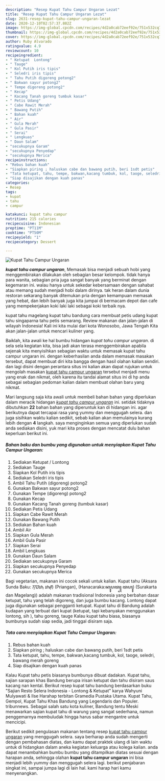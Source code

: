 ```yaml
---
description: "Resep Kupat Tahu Campur Ungaran Lezat"
title: "Resep Kupat Tahu Campur Ungaran Lezat"
slug: 2631-resep-kupat-tahu-campur-ungaran-lezat
date: 2020-12-10T02:57:37.802Z
image: https://img-global.cpcdn.com/recipes/4d2a0cab72eef92e/751x532cq70/kupat-tahu-campur-ungaran-foto-resep-utama.jpg
thumbnail: https://img-global.cpcdn.com/recipes/4d2a0cab72eef92e/751x532cq70/kupat-tahu-campur-ungaran-foto-resep-utama.jpg
cover: https://img-global.cpcdn.com/recipes/4d2a0cab72eef92e/751x532cq70/kupat-tahu-campur-ungaran-foto-resep-utama.jpg
author: Ruby Alvarado
ratingvalue: 4.9
reviewcount: 10
recipeingredient:
- " Ketupat  Lontong"
- " Tauge"
- " Kol Putih iris tipis"
- " Seledri iris tipis"
- " Tahu Putih digoreng potong2"
- " Bakwan sayur potong2"
- " Tempe digoreng potong2"
- " Kecap"
- " Kacang Tanah goreng tumbuk kasar"
- " Petis Udang"
- " Cabe Rawit Merah"
- " Bawang Putih"
- " Bahan kuah"
- " Air"
- " Gula Merah"
- " Gula Pasir"
- " Serai"
- " Lengkuas"
- " Daun Salam"
- "secukupnya Garam"
- "secukupnya Penyedap"
- "secukupnya Merica"
recipeinstructions:
- "Rebus bahan kuah"
- "Siapkan piring ; haluskan cabe dan bawang putih, beri 1sdt petis"
- "Tata ketupat, tahu, tempe, bakwan,kacang tumbuk, kol, taoge, seledri, bawang merah goreng"
- "Siap disajikan dengan kuah panas"
categories:
- Resep
tags:
- kupat
- tahu
- campur

katakunci: kupat tahu campur 
nutrition: 215 calories
recipecuisine: Indonesian
preptime: "PT11M"
cooktime: "PT50M"
recipeyield: "1"
recipecategory: Dessert

---
```



![Kupat Tahu Campur Ungaran](https://img-global.cpcdn.com/recipes/4d2a0cab72eef92e/751x532cq70/kupat-tahu-campur-ungaran-foto-resep-utama.jpg)

<b><i>kupat tahu campur ungaran</i></b>, Memasak bisa menjadi sebuah hobi yang menggembirakan dilakukan oleh sebagian besar kelompok. tidak hanya para wanita, sebagian pria juga sangat banyak yang berminat dengan kegemaran ini. walau hanya untuk sekedar kebersamaan dengan sahabat atau memang sudah menjadi hobi dalam dirinya. tak heran dalam dunia restoran sekarang banyak ditemukan pria dengan kemampuan memasak yang hebat, dan lebih banyak juga kita jumpai di bermacam depot dan cafe yang mempekerjakan koki laki laki sebagai koki terbaik nya.

kupat tahu magelang kupat tahu bandung cara membuat petis udang kupat tahu singaparna tahu petis semarang. Review makanan dan jalan-jalan di wilayah Indonesia! Kali ini kita mulai dari kota Wonosobo, Jawa Tengah Kita akan jalan-jalan untuk mencari kuliner yang.

Baiklah, kita awali ke hal bumbu hidangan <i>kupat tahu campur ungaran</i>. di sela sela kegiatan kita, bisa jadi akan terasa menggembirakan apabila sejenak kita menyisihkan sebagian waktu untuk memasak kupat tahu campur ungaran ini. dengan keberhasilan anda dalam memasak masakan tersebut, dapat membuat diri kita bangga dengan hasil olahan kalian sendiri. dan lagi disini dengan perantara situs ini kalian akan dapat rujukan untuk mengolah masakan <u>kupat tahu campur ungaran</u> tersebut menjadi menu yang enak dan nikmat, oleh karena itu tandai alamat situs ini di hp anda sebagai sebagian pedoman kalian dalam membuat olahan baru yang nikmat.


Mari langsung saja kita awali untuk membeli bahan bahan yang diperlukan dalam meracik hidangan <u><i>kupat tahu campur ungaran</i></u> ini. setidak tidaknya dibutuhkan <b>22</b> bahan bahan yang diperuntuk kan di hidangan ini. agar berikutnya dapat tercapai rasa yang yummy dan menggugah selera. dan juga sisihkan waktu kalian sedikit, sebab kalian akan memulainya kurang lebih dengan <b>4</b> langkah. saya menginginkan semua yang diperlukan sudah anda sediakan disini, yuk mari kita proses dengan mencatat dulu bahan keperluan berikut ini.

<!--inarticleads1-->

##### Bahan baku dan bumbu yang digunakan untuk menyiapkan Kupat Tahu Campur Ungaran:

1. Sediakan  Ketupat / Lontong
1. Sediakan  Tauge
1. Siapkan  Kol Putih iris tipis
1. Sediakan  Seledri iris tipis
1. Ambil  Tahu Putih (digoreng) potong2
1. Gunakan  Bakwan sayur potong2
1. Gunakan  Tempe (digoreng) potong2
1. Gunakan  Kecap
1. Gunakan  Kacang Tanah goreng (tumbuk kasar)
1. Sediakan  Petis Udang
1. Siapkan  Cabe Rawit Merah
1. Gunakan  Bawang Putih
1. Sediakan  Bahan kuah
1. Ambil  Air
1. Siapkan  Gula Merah
1. Ambil  Gula Pasir
1. Siapkan  Serai
1. Ambil  Lengkuas
1. Gunakan  Daun Salam
1. Sediakan secukupnya Garam
1. Siapkan secukupnya Penyedap
1. Gunakan secukupnya Merica


Bagi vegetarian, makanan ini cocok sekali untuk kalian. Kupat tahu (Aksara Sunda Baku: ᮊᮥᮕᮒ᮪ ᮒᮠᮥ) (Priangan), (Hanacaraka:ꦏꦸꦥꦠ꧀ ꦠꦲꦸ) (Surakarta dan Magelang)) adalah makanan tradisional Indonesia yang berbahan dasar ketupat, tahu yang telah digoreng, dan juga bumbu kacang. Lontong dapat juga digunakan sebagai pengganti ketupat. Kupat tahu di Bandung adalah kudapan yang terbuat dari kupat (ketupat, tapi kebanyakan menggunakan lontong, sih ), tahu goreng, tauge Kalau kupat tahu biasa, biasanya bumbunya sudah siap sedia, jadi tinggal disiram saja. 

<!--inarticleads2-->

##### Tata cara menyiapkan Kupat Tahu Campur Ungaran:

1. Rebus bahan kuah
1. Siapkan piring ; haluskan cabe dan bawang putih, beri 1sdt petis
1. Tata ketupat, tahu, tempe, bakwan,kacang tumbuk, kol, taoge, seledri, bawang merah goreng
1. Siap disajikan dengan kuah panas


Kalau Kupat tahu petis biasanya bumbunya dibuat dadakan. Kupat tahu, sajian sarapan khas Bandung berupa irisan ketupat dan tahu disiram saus kacang nan kental. Berikut resep kupat tahu bandung berdasarkan buku &#34;Sajian Resto Selera Indonesia - Lontong &amp; Ketupat&#34; karya Wahyuni Mulyawati &amp; Ilse Harahap terbitan Gramedia Pustaka Utama. Kupat Tahu, Gempol, Kupat Tahu Khas Bandung yang Legendaris dan Populer. tribunnews. Sebagai salah satu kota kuliner, Bandung tentu Meski menawarkan sajian kupat tahu di warung yang sangat sederhana, namun penggemarnya membuludak hingga harus sabar mengantre untuk mencicipi. 

Berikut sedikit pengulasan makanan tentang resep <u>kupat tahu campur ungaran</u> yang menggugah selera. saya berharap anda sudah mengerti dengan pembahasan diatas, dan kamu dapat praktek ulang di lain waktu untuk di hidangkan dalam aneka kegiatan keluarga atau kolega kalian. anda dapat menambahkan bumbu bumbu yang ditampilkan diatas sesuai dengan harapan anda, sehingga olahan <b>kupat tahu campur ungaran</b> ini bisa menjadi lebih yummy dan menggugah selera lagi. berikut penjabaran singkat ini, sampai jumpa lagi di lain hal. kami harap hari kamu menyenangkan.
